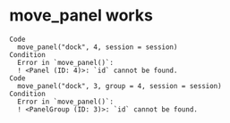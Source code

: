 # move_panel works

    Code
      move_panel("dock", 4, session = session)
    Condition
      Error in `move_panel()`:
      ! <Panel (ID: 4)>: `id` cannot be found.
    Code
      move_panel("dock", 3, group = 4, session = session)
    Condition
      Error in `move_panel()`:
      ! <PanelGroup (ID: 3)>: `id` cannot be found.

